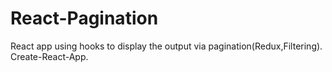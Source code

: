 # React-Pagination
React app using hooks to display the output via pagination(Redux,Filtering).
Create-React-App.
